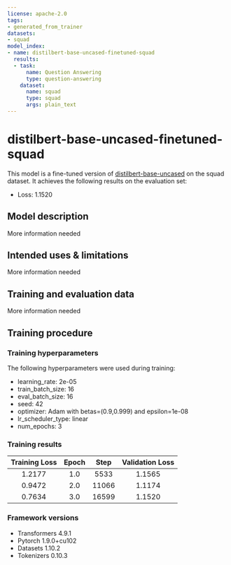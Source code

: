 ```yaml
---
license: apache-2.0
tags:
- generated_from_trainer
datasets:
- squad
model_index:
- name: distilbert-base-uncased-finetuned-squad
  results:
  - task:
      name: Question Answering
      type: question-answering
    dataset:
      name: squad
      type: squad
      args: plain_text
---
```


<!-- This model card has been generated automatically according to the information the Trainer had access to. You
should probably proofread and complete it, then remove this comment. -->

# distilbert-base-uncased-finetuned-squad

This model is a fine-tuned version of [distilbert-base-uncased](https://huggingface.co/distilbert-base-uncased) on the squad dataset.
It achieves the following results on the evaluation set:
- Loss: 1.1520

## Model description

More information needed

## Intended uses & limitations

More information needed

## Training and evaluation data

More information needed

## Training procedure

### Training hyperparameters

The following hyperparameters were used during training:
- learning_rate: 2e-05
- train_batch_size: 16
- eval_batch_size: 16
- seed: 42
- optimizer: Adam with betas=(0.9,0.999) and epsilon=1e-08
- lr_scheduler_type: linear
- num_epochs: 3

### Training results

| Training Loss | Epoch | Step  | Validation Loss |
|:-------------:|:-----:|:-----:|:---------------:|
| 1.2177        | 1.0   | 5533  | 1.1565          |
| 0.9472        | 2.0   | 11066 | 1.1174          |
| 0.7634        | 3.0   | 16599 | 1.1520          |


### Framework versions

- Transformers 4.9.1
- Pytorch 1.9.0+cu102
- Datasets 1.10.2
- Tokenizers 0.10.3
